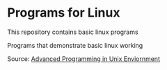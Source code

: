 # Programs for Linux

This repository contains basic linux programs

Programs that demonstrate basic linux working

Source: [Advanced Programming in Unix Enviornment](https://www.oreilly.com/library/view/advanced-programming-in/9780321638014/)
